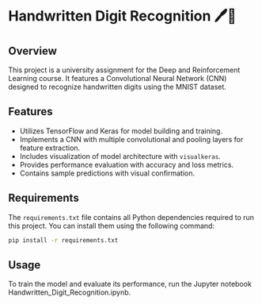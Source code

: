 # Handwritten Digit Recognition 🖊️🔢

## Overview
This project is a university assignment for the Deep and Reinforcement Learning course. It features a Convolutional Neural Network (CNN) designed to recognize handwritten digits using the MNIST dataset.

## Features
- Utilizes TensorFlow and Keras for model building and training.
- Implements a CNN with multiple convolutional and pooling layers for feature extraction.
- Includes visualization of model architecture with `visualkeras`.
- Provides performance evaluation with accuracy and loss metrics.
- Contains sample predictions with visual confirmation.

## Requirements
The `requirements.txt` file contains all Python dependencies required to run this project. You can install them using the following command:

```bash
pip install -r requirements.txt
```

## Usage
To train the model and evaluate its performance, run the Jupyter notebook Handwritten_Digit_Recognition.ipynb.